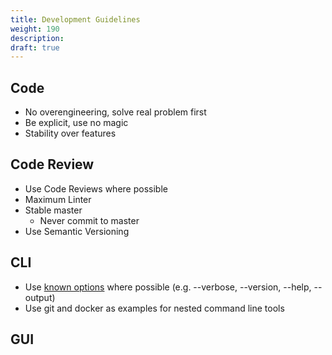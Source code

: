 ```yaml
---
title: Development Guidelines
weight: 190
description:
draft: true
---
```


## Code

- No overengineering, solve real problem first
- Be explicit, use no magic
- Stability over features

## Code Review

- Use Code Reviews where possible
- Maximum Linter 
- Stable master
  - Never commit to master
- Use Semantic Versioning

## CLI

- Use [known options](https://www.gnu.org/prep/standards/html_node/Option-Table.html#Option-Table) 
    where possible (e.g. --verbose, --version, --help, --output)
- Use git and docker as examples for nested command line tools

## GUI
